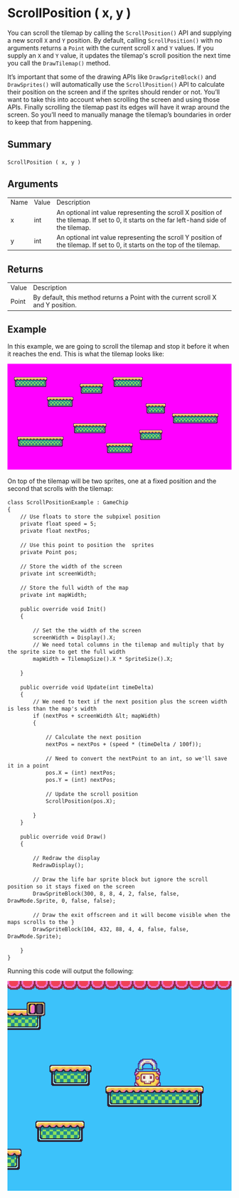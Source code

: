 # ScrollPosition ( x, y )

You can scroll the tilemap by calling the `ScrollPosition()` API and supplying a new scroll `X` and `Y` position. By default, calling `ScrollPosition()` with no arguments returns a `Point` with the current scroll `X` and `Y` values. If you supply an `X` and `Y` value, it updates the tilemap's scroll position the next time you call the `DrawTilemap()` method.

It’s important that some of the drawing APIs like `DrawSpriteBlock()` and `DrawSprites()` will automatically use the `ScrollPosition()` API to calculate their position on the screen and if the sprites should render or not. You’ll want to take this into account when scrolling the screen and using those APIs. Finally scrolling the tilemap past its edges will have it wrap around the screen. So you’ll need to manually manage the tilemap’s boundaries in order to keep that from happening.

## Summary

`ScrollPosition ( x, y )`

## Arguments

<table>
  <tr>
    <td>Name</td>
    <td>Value</td>
    <td>Description</td>
  </tr>
  <tr>
    <td>x</td>
    <td>int</td>
    <td>An optional int value representing the scroll X position of the tilemap. If set to 0, it starts on the far left-hand side of the tilemap.</td>
  </tr>
  <tr>
    <td>y</td>
    <td>int</td>
    <td>An optional int value representing the scroll Y position of the tilemap. If set to 0, it starts on the top of the tilemap.</td>
  </tr>
</table>


## Returns

<table>
  <tr>
    <td>Value</td>
    <td>Description</td>
  </tr>
  <tr>
    <td>Point</td>
    <td>By default, this method returns a Point with the current scroll X and Y position.</td>
  </tr>
</table>


## Example

In this example, we are going to scroll the tilemap and stop it before it when it reaches the end. This is what the tilemap looks like:

<p style="text-align:center"><img src="images/ScrollPosition_image_0.png" /></p>

On top of the tilemap will be two sprites, one at a fixed position and the second that scrolls with the tilemap:

    class ScrollPositionExample : GameChip
    {
        // Use floats to store the subpixel position
        private float speed = 5;
        private float nextPos;

        // Use this point to position the  sprites
        private Point pos;

        // Store the width of the screen
        private int screenWidth;
        
        // Store the full width of the map
        private int mapWidth;

        public override void Init()
        {

            // Set the the width of the screen
            screenWidth = Display().X;
            // We need total columns in the tilemap and multiply that by the sprite size to get the full width
            mapWidth = TilemapSize().X * SpriteSize().X;

        }

        public override void Update(int timeDelta)
        {
            // We need to text if the next position plus the screen width is less than the map's width
            if (nextPos + screenWidth &lt; mapWidth)
            {

                // Calculate the next position
                nextPos = nextPos + (speed * (timeDelta / 100f));

                // Need to convert the nextPoint to an int, so we'll save it in a point
                pos.X = (int) nextPos;
                pos.Y = (int) nextPos;

                // Update the scroll position
                ScrollPosition(pos.X);

            }
        }

        public override void Draw()
        { 

            // Redraw the display
            RedrawDisplay();

            // Draw the life bar sprite block but ignore the scroll position so it stays fixed on the screen
            DrawSpriteBlock(300, 8, 8, 4, 2, false, false, DrawMode.Sprite, 0, false, false);

            // Draw the exit offscreen and it will become visible when the maps scrolls to the }
            DrawSpriteBlock(104, 432, 88, 4, 4, false, false, DrawMode.Sprite);

        }
    }

Running this code will output the following:

<p style="text-align:center"><img src="images/ScrollPositionOutput_image_0.png" /></p>


